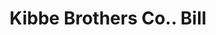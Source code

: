 ---
doi: 10.7916/D8WQ1FSD
date_other: '1915'
date_other_textual: '1915'
form: printed ephemera
genre:
- Invoices
name:
- Kibbe Brothers Co.
object_in_context_url: https://biggert.cul.columbia.edu/items/view/ave_biggert_00510
subject_hierarchical_geographic:
- Springfield, Massachusetts, United States
subject_name:
- Kibbe Brothers Co.
title: Kibbe Brothers Co.. Bill
sort_title: Kibbe Brothers Co.. Bill
call_number: ave_biggert_00510
coordinates:
- 42.112411,-72.547455
pid: ave_biggert_00510
identifiers: ave_biggert_00510
thumbnail: https://derivativo-3.library.columbia.edu/iiif/2/ldpd:343663/full/!256,256/0/native.jpg
permalink: "/biggert/ave_biggert_00510/"
layout: iiif-image-page
---